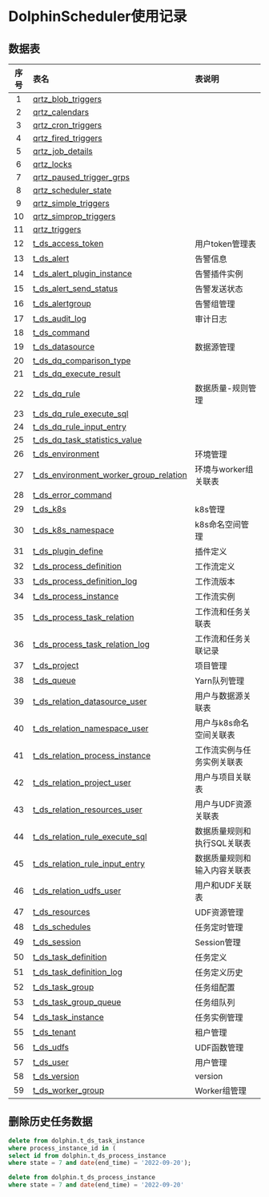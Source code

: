 # DolphinScheduler使用记录


## 数据表

 | 序号 | 表名 | 表说明 | 
 | :---: | :--- | :--- | 
 | 1 | [qrtz_blob_triggers](#qrtz_blob_triggers) |  | 
 | 2 | [qrtz_calendars](#qrtz_calendars) |  | 
 | 3 | [qrtz_cron_triggers](#qrtz_cron_triggers) |  | 
 | 4 | [qrtz_fired_triggers](#qrtz_fired_triggers) |  | 
 | 5 | [qrtz_job_details](#qrtz_job_details) |  | 
 | 6 | [qrtz_locks](#qrtz_locks) |  | 
 | 7 | [qrtz_paused_trigger_grps](#qrtz_paused_trigger_grps) |  | 
 | 8 | [qrtz_scheduler_state](#qrtz_scheduler_state) |  | 
 | 9 | [qrtz_simple_triggers](#qrtz_simple_triggers) |  | 
 | 10 | [qrtz_simprop_triggers](#qrtz_simprop_triggers) |  | 
 | 11 | [qrtz_triggers](#qrtz_triggers) |  | 
 | 12 | [t_ds_access_token](#t_ds_access_token) | 用户token管理表 | 
 | 13 | [t_ds_alert](#t_ds_alert) | 告警信息 | 
 | 14 | [t_ds_alert_plugin_instance](#t_ds_alert_plugin_instance) | 告警插件实例 | 
 | 15 | [t_ds_alert_send_status](#t_ds_alert_send_status) | 告警发送状态 | 
 | 16 | [t_ds_alertgroup](#t_ds_alertgroup) | 告警组管理 | 
 | 17 | [t_ds_audit_log](#t_ds_audit_log) | 审计日志 | 
 | 18 | [t_ds_command](#t_ds_command) |  | 
 | 19 | [t_ds_datasource](#t_ds_datasource) | 数据源管理 | 
 | 20 | [t_ds_dq_comparison_type](#t_ds_dq_comparison_type) |  | 
 | 21 | [t_ds_dq_execute_result](#t_ds_dq_execute_result) |  | 
 | 22 | [t_ds_dq_rule](#t_ds_dq_rule) | 数据质量-规则管理 | 
 | 23 | [t_ds_dq_rule_execute_sql](#t_ds_dq_rule_execute_sql) |  | 
 | 24 | [t_ds_dq_rule_input_entry](#t_ds_dq_rule_input_entry) |  | 
 | 25 | [t_ds_dq_task_statistics_value](#t_ds_dq_task_statistics_value) |  | 
 | 26 | [t_ds_environment](#t_ds_environment) | 环境管理 | 
 | 27 | [t_ds_environment_worker_group_relation](#t_ds_environment_worker_group_relation) | 环境与worker组关联表 | 
 | 28 | [t_ds_error_command](#t_ds_error_command) |  | 
 | 29 | [t_ds_k8s](#t_ds_k8s) | k8s管理 | 
 | 30 | [t_ds_k8s_namespace](#t_ds_k8s_namespace) | k8s命名空间管理 | 
 | 31 | [t_ds_plugin_define](#t_ds_plugin_define) | 插件定义 | 
 | 32 | [t_ds_process_definition](#t_ds_process_definition) | 工作流定义 | 
 | 33 | [t_ds_process_definition_log](#t_ds_process_definition_log) | 工作流版本 | 
 | 34 | [t_ds_process_instance](#t_ds_process_instance) | 工作流实例 | 
 | 35 | [t_ds_process_task_relation](#t_ds_process_task_relation) | 工作流和任务关联表 | 
 | 36 | [t_ds_process_task_relation_log](#t_ds_process_task_relation_log) | 工作流和任务关联记录 | 
 | 37 | [t_ds_project](#t_ds_project) | 项目管理 | 
 | 38 | [t_ds_queue](#t_ds_queue) | Yarn队列管理 | 
 | 39 | [t_ds_relation_datasource_user](#t_ds_relation_datasource_user) | 用户与数据源关联表 | 
 | 40 | [t_ds_relation_namespace_user](#t_ds_relation_namespace_user) | 用户与k8s命名空间关联表 | 
 | 41 | [t_ds_relation_process_instance](#t_ds_relation_process_instance) | 工作流实例与任务实例关联表 | 
 | 42 | [t_ds_relation_project_user](#t_ds_relation_project_user) | 用户与项目关联表 | 
 | 43 | [t_ds_relation_resources_user](#t_ds_relation_resources_user) | 用户与UDF资源关联表 | 
 | 44 | [t_ds_relation_rule_execute_sql](#t_ds_relation_rule_execute_sql) | 数据质量规则和执行SQL关联表 | 
 | 45 | [t_ds_relation_rule_input_entry](#t_ds_relation_rule_input_entry) | 数据质量规则和输入内容关联表 | 
 | 46 | [t_ds_relation_udfs_user](#t_ds_relation_udfs_user) | 用户和UDF关联表 | 
 | 47 | [t_ds_resources](#t_ds_resources) | UDF资源管理 | 
 | 48 | [t_ds_schedules](#t_ds_schedules) | 任务定时管理 | 
 | 49 | [t_ds_session](#t_ds_session) | Session管理 | 
 | 50 | [t_ds_task_definition](#t_ds_task_definition) | 任务定义 | 
 | 51 | [t_ds_task_definition_log](#t_ds_task_definition_log) | 任务定义历史 | 
 | 52 | [t_ds_task_group](#t_ds_task_group) | 任务组配置 | 
 | 53 | [t_ds_task_group_queue](#t_ds_task_group_queue) | 任务组队列 | 
 | 54 | [t_ds_task_instance](#t_ds_task_instance) | 任务实例管理 | 
 | 55 | [t_ds_tenant](#t_ds_tenant) | 租户管理 | 
 | 56 | [t_ds_udfs](#t_ds_udfs) | UDF函数管理 | 
 | 57 | [t_ds_user](#t_ds_user) | 用户管理 | 
 | 58 | [t_ds_version](#t_ds_version) | version | 
 | 59 | [t_ds_worker_group](#t_ds_worker_group) | Worker组管理 | 

## 删除历史任务数据

```sql
delete from dolphin.t_ds_task_instance
where process_instance_id in (
select id from dolphin.t_ds_process_instance
where state = 7 and date(end_time) = '2022-09-20');

delete from dolphin.t_ds_process_instance
where state = 7 and date(end_time) = '2022-09-20'
```

